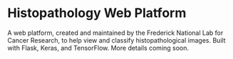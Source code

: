 # Histopathology Web Platform
A web platform, created and maintained by the Frederick National Lab for Cancer Research, to help view and classify histopathological images. Built with Flask, Keras, and TensorFlow. More details coming soon.
